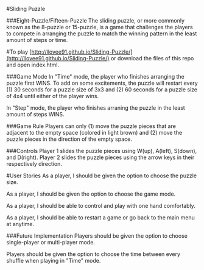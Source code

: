 #Sliding Puzzle

###Eight-Puzzle/Fifteen-Puzzle
The sliding puzzle, or more commonly known as the 8-puzzle or 15-puzzle, is a game that challenges the players to compete in arranging the puzzle to match the winning pattern in the least amount of steps or time.

#To play
[http://llovee91.github.io/Sliding-Puzzle/](http://llovee91.github.io/Sliding-Puzzle/) or download the files of this repo and open index.html.

###Game Mode
In "Time" mode, the player who finishes arranging the puzzle first WINS.
To add on some excitements, the puzzle will restart every (1) 30 seconds for a puzzle size of 3x3 and (2) 60 seconds for a puzzle size of 4x4 until either of the player wins.

In "Step" mode, the player who finishes arraning the puzzle in the least amount of steps WINS.

###Game Rule
Players can only (1) move the puzzle pieces that are adjacent to the empty space (colored in light brown) and (2) move the puzzle pieces in the direction of the empty space.

###Controls
Player 1 slides the puzzle pieces using W(up), A(left), S(down), and D(right).
Player 2 slides the puzzle pieces using the arrow keys in their respectively direction.

#User Stories
As a player, I should be given the option to choose the puzzle size.

As a player, I should be given the option to choose the game mode.

As a player, I should be able to control and play with one hand comfortably.

As a player, I should be able to restart a game or go back to the main menu at anytime.

###Future Implementation
Players should be given the option to choose single-player or multi-player mode.

Players should be given the option to choose the time between every shuffle when playing in "Time" mode.
